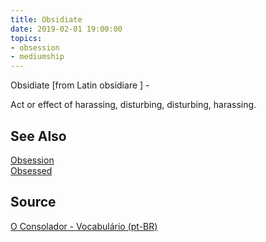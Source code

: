 ```yaml
---
title: Obsidiate
date: 2019-02-01 19:00:00
topics:
- obsession
- mediumship
---
```


Obsidiate [from Latin obsidiare ] - 

Act or effect of harassing, disturbing, disturbing, harassing. 

## See Also
[Obsession](../obsession)  
[Obsessed](../obsessed)  

## Source
[O Consolador - Vocabulário (pt-BR)](http://www.oconsolador.com.br/linkfixo/vocabulario/principal.html)
